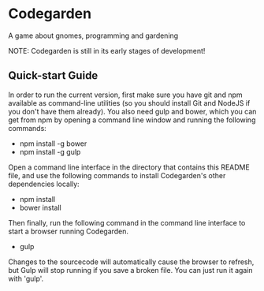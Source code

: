 # Codegarden
A game about gnomes, programming and gardening

NOTE: Codegarden is still in its early stages of development!

## Quick-start Guide

In order to run the current version, first make sure you have git and npm available as command-line utilities (so you should install Git and NodeJS if you don't have them already). You also need gulp and bower, which you can get from npm by opening a command line window and running the following commands:

- npm install -g bower
- npm install -g gulp

Open a command line interface in the directory that contains this README file, and use the following commands to install Codegarden's other dependencies locally:
- npm install
- bower install

Then finally, run the following command in the command line interface to start a browser running Codegarden.
- gulp

Changes to the sourcecode will automatically cause the browser to refresh, but Gulp will stop running if you save a broken file. You can just run it again with 'gulp'.
